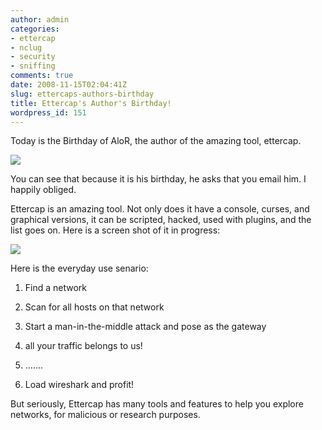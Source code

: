 ```yaml
---
author: admin
categories:
- ettercap
- nclug
- security
- sniffing
comments: true
date: 2008-11-15T02:04:41Z
slug: ettercaps-authors-birthday
title: Ettercap's Author's Birthday!
wordpress_id: 151
---
```


Today is the Birthday of AloR, the author of the amazing tool, ettercap.

[![](/uploads/etter-terminal.png)](/uploads/etter-terminal.png)

You can see that because it is his birthday, he asks that you email him. I happily obliged.

Ettercap is an amazing tool. Not only does it have a console, curses, and graphical versions, it can be scripted, hacked, used with plugins, and the list goes on. Here is a screen shot of it in progress:

[![](/uploads/ettercap.png)](/uploads/ettercap.png)

Here is the everyday use senario:



	
  1. Find a network

	
  2. Scan for all hosts on that network

	
  3. Start a man-in-the-middle attack and pose as the gateway

	
  4. all your traffic belongs to us!

	
  5. .......

	
  6. Load wireshark and profit!


But seriously, Ettercap has many tools and features to help you explore networks, for malicious or research purposes.
